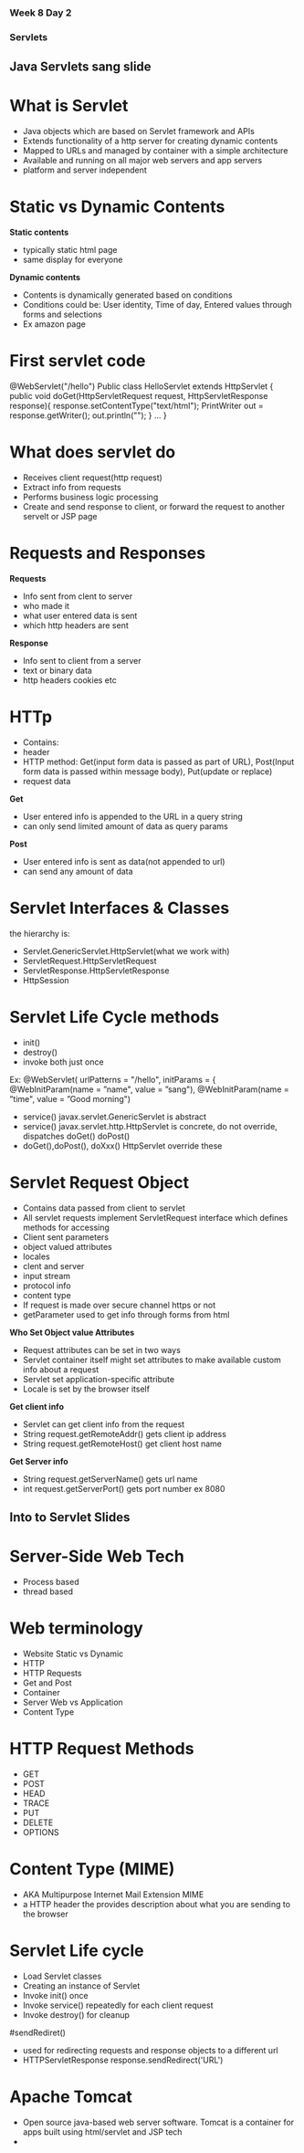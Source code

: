 ### Week 8 Day 2

### Servlets

## Java Servlets sang slide

# What is Servlet
 - Java objects which are based on Servlet framework and APIs
 - Extends functionality of a http server for creating dynamic contents
 - Mapped to URLs and managed by container with a simple architecture
 - Available and running on all major web servers and app servers
 - platform and server independent

# Static vs Dynamic Contents
**Static contents**
 - typically static html page
 - same display for everyone

**Dynamic contents**
 - Contents is dynamically generated based on conditions
 - Conditions could be: User identity, Time of day, Entered values through forms and selections
 - Ex amazon page

# First servlet code
@WebServlet("/hello")
Public class HelloServlet extends HttpServlet {
public void doGet(HttpServletRequest request, 
HttpServletResponse response){
response.setContentType("text/html");
PrintWriter out = response.getWriter();
out.println("<title>Hello World!</title>");
}
...
}

# What does servlet do
 - Receives client request(http request)
 - Extract info from requests
 - Performs business logic processing
 - Create and send response to client, or forward the request to another servelt or JSP page

# Requests and Responses
**Requests**
 - Info sent from clent to server
 - who made it
 - what user entered data is sent
 - which http headers are sent

**Response**
 - Info sent to client from a server
 - text or binary data
 - http headers cookies etc

# HTTp
 - Contains:
 - header
 - HTTP method: Get(input form data is passed as part of URL), Post(Input form data is passed within message body), Put(update or replace)
 - request data

**Get**
 - User entered info is appended to the URL in a query string
 - can only send limited amount of data as query params

**Post**
 - User entered info is sent as data(not appended to url)
 - can send any amount of data

# Servlet Interfaces & Classes
the hierarchy is:
 - Servlet.GenericServlet.HttpServlet(what we work with)
 - ServletRequest.HttpServletRequest
 - ServletResponse.HttpServletResponse
 - HttpSession

# Servlet Life Cycle methods
 - init()
 - destroy()
 - invoke both just once

Ex: 
@WebServlet(
urlPatterns = "/hello",
initParams = {
@WebInitParam(name = ”name", value = ”sang"),
@WebInitParam(name = ”time", value = ”Good morning")

 - service() javax.servlet.GenericServlet is abstract
 - service() javax.servlet.http.HttpServlet is concrete, do not override, dispatches doGet() doPost()
 - doGet(),doPost(), doXxx() HttpServlet override these

# Servlet Request Object
 - Contains data passed from client to servlet
 - All servlet requests implement ServletRequest interface which defines methods for accessing
 - Client sent parameters
 - object valued attributes
 - locales
 - clent and server
 - input stream
 - protocol info
 - content type
 - If request is made over secure channel https or not
 - getParameter used to get info through forms from html

**Who Set Object value Attributes**
 - Request attributes can be set in two ways
 - Servlet container itself might set attributes to make available custom info about a request
 - Servlet set application-specific attribute
 - Locale is set by the browser itself

**Get client info**
 - Servlet can get client info from the request
 - String request.getRemoteAddr() gets client ip address
 - String request.getRemoteHost() get client host name

**Get Server info**
 - String request.getServerName() gets url name
 - int request.getServerPort() gets port number ex 8080

## Into to Servlet Slides

# Server-Side Web Tech
 - Process based
 - thread based

# Web terminology
 - Website Static vs Dynamic
 - HTTP
 - HTTP Requests
 - Get and Post
 - Container
 - Server Web vs Application
 - Content Type

# HTTP Request Methods
 - GET
 - POST
 - HEAD
 - TRACE
 - PUT
 - DELETE
 - OPTIONS

# Content Type (MIME)
 - AKA Multipurpose Internet Mail Extension MIME
 - a HTTP header the provides description about what you are sending to the browser

# Servlet Life cycle
 - Load Servlet classes
 - Creating an instance of Servlet
 - Invoke init() once
 - Invoke service() repeatedly for each client request
 - Invoke destroy() for cleanup

#sendRediret()
 - used for redirecting requests and response objects to a different url
 - HTTPServletResponse response.sendRedirect('URL')

# Apache Tomcat
 - Open source java-based web server software. Tomcat is a container for apps built using html/servlet and JSP tech
 - 

